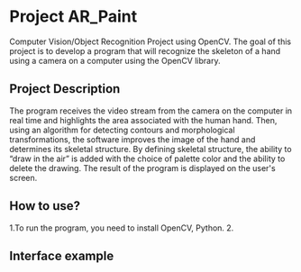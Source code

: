 # Project AR_Paint

Computer Vision/Object Recognition Project using OpenCV.
The goal of this project is to develop a program that will recognize the skeleton of a hand using a camera on a computer using the OpenCV library.

## Project Description
The program receives the video stream from the camera on the computer in real time and highlights the area associated with the human hand. Then, using an algorithm for detecting contours and morphological transformations, the software improves the image of the hand and determines its skeletal structure. By defining skeletal structure, the ability to “draw in the air” is added with the choice of palette color and the ability to delete the drawing. The result of the program is displayed on the user's screen.

## How to use?
1.To run the program, you need to install OpenCV, Python.
2.

## Interface example
